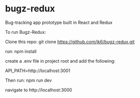 # bugz-redux

Bug-tracking app prototype built in React and Redux

To run Bugz-Redux:

Clone this repo: git clone https://github.com/jk6/bugz-redux.git

run: npm install

create a .env file in project root and add the following: 

API_PATH=http://localhost:3001

Then run: npm run dev

navigate to http://localhost:3000

